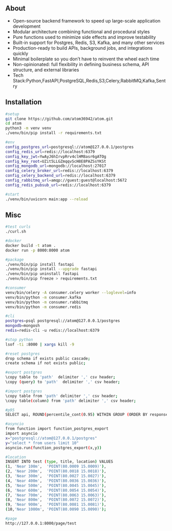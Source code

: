 ## About
- Open-source backend framework to speed up large-scale application development  
- Modular architecture combining functional and procedural styles  
- Pure functions used to minimize side effects and improve testability  
- Built-in support for Postgres, Redis, S3, Kafka, and many other services  
- Production-ready to build APIs, background jobs, and integrations quickly  
- Minimal boilerplate so you don’t have to reinvent the wheel each time  
- Non-opinionated: full flexibility in defining business schema, API structure, and external libraries
- Tech Stack:Python,FastAPI,PostgreSQL,Redis,S3,Celery,RabbitMQ,Kafka,Sentry



## Installation
```bash
#setup
git clone https://github.com/atom36942/atom.git
cd atom
python3 -m venv venv
./venv/bin/pip install -r requirements.txt

#env
config_postgres_url=postgresql://atom@127.0.0.1/postgres
config_redis_url=redis://localhost:6379
config_key_jwt=YwAyJ6hIrvpRrv4clHM8asr6gATOg
config_key_root=UZit5LLGZmqqvScH8E8PAZSsYKSt
config_mongodb_url=mongodb://localhost:27017
config_celery_broker_url=redis://localhost:6379
config_celery_backend_url=redis://localhost:6379
config_rabbitmq_url=amqp://guest:guest@localhost:5672
config_redis_pubsub_url=redis://localhost:6379

#start
./venv/bin/uvicorn main:app --reload
```



## Misc
```bash
#test curls
./curl.sh

#docker
docker build -t atom .
docker run -p 8000:8000 atom

#package
./venv/bin/pip install fastapi
./venv/bin/pip install --upgrade fastapi
./venv/bin/pip uninstall fastapi
./venv/bin/pip freeze > requirements.txt

#consumer
venv/bin/celery -A consumer.celery worker --loglevel=info
venv/bin/python -m consumer.kafka
venv/bin/python -m consumer.rabbitmq
venv/bin/python -m consumer.redis

#cli
postgres=psql postgresql://atom@127.0.0.1/postgres
mongodb=mongosh
redis=redis-cli -u redis://localhost:6379

#stop python
lsof -ti :8000 | xargs kill -9

#reset postgres                    
drop schema if exists public cascade;
create schema if not exists public;

#export postgres
\copy table to 'path'  delimiter ',' csv header;
\copy (query) to 'path'  delimiter ',' csv header;

#import postgres       
\copy table from 'path' delimiter ',' csv header;
\copy table(column) from 'path' delimiter ',' csv header;

#p95
SELECT api, ROUND(percentile_cont(0.95) WITHIN GROUP (ORDER BY response_time_ms)::numeric, 2) AS p95_response_time FROM log_api WHERE created_at >= CURRENT_DATE - INTERVAL '7 days' GROUP BY api ORDER BY p95_response_time DESC;

#asyncio
from function import function_postgres_export
import asyncio
x="postgresql://atom@127.0.0.1/postgres"
y="select * from users limit 10"
asyncio.run(function_postgres_export(x,y))

#location
INSERT INTO test (type, title, location) VALUES
(1, 'Near 100m',  'POINT(80.0009 15.0009)'),
(2, 'Near 200m',  'POINT(80.0018 15.0018)'),
(3, 'Near 300m',  'POINT(80.0027 15.0027)'),
(4, 'Near 400m',  'POINT(80.0036 15.0036)'),
(5, 'Near 500m',  'POINT(80.0045 15.0045)'),
(6, 'Near 600m',  'POINT(80.0054 15.0054)'),
(7, 'Near 700m',  'POINT(80.0063 15.0063)'),
(8, 'Near 800m',  'POINT(80.0072 15.0072)'),
(9, 'Near 900m',  'POINT(80.0081 15.0081)'),
(10,'Near 1000m', 'POINT(80.0090 15.0090)');

#page
http://127.0.0.1:8000/page/test
```


